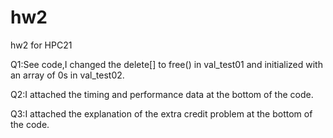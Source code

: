 # hw2
 hw2 for HPC21

Q1:See code,I changed the delete[] to free() in val_test01 and initialized with an array of 0s in val_test02.

Q2:I attached the timing and performance data at the bottom of the code.

Q3:I attached the explanation of the extra credit problem at the bottom of the code.
